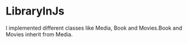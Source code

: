 # LibraryInJs
I implemented different classes like Media, Book and Movies.Book and Movies inherit from Media. 
